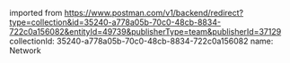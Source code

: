 imported from https://www.postman.com/v1/backend/redirect?type=collection&id=35240-a778a05b-70c0-48cb-8834-722c0a156082&entityId=49739&publisherType=team&publisherId=37129
collectionId: 35240-a778a05b-70c0-48cb-8834-722c0a156082
name: Network